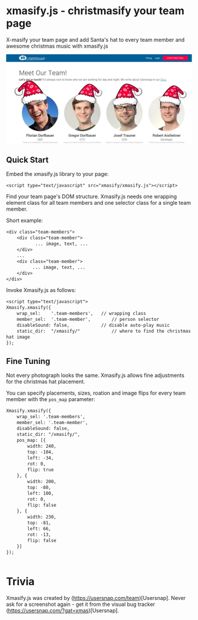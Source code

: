 xmasify.js - christmasify your team page
=====================================

X-masify your team page and add Santa's hat to every team member and
awesome christmas music with xmasify.js

[![Example Team Page](example/example-team.jpg)](https://usersnap.com/team?gat=xmas)

Quick Start
-----------

Embed the xmasify.js library to your page:
```
<script type="text/javascript" src="xmasify/xmasify.js"></script>
```

Find your team page's DOM structure. Xmasify.js needs one wrapping element class for all
team members and one selector class for a single team member. 

Short example:
```
<div class="team-members">
    <div class="team-member">
           ... image, text, ...
    </div>
    ...
    <div class="team-member">
          ... image, text, ...
    </div>
</div>
```

Invoke Xmasify.js as follows:
```
<script type="text/javascript">
Xmasify.xmasify({
    wrap_sel:    '.team-members',	// wrapping class
    member_sel:  '.team-member',        // person selector
    disableSound: false,	        // disable auto-play music
    static_dir:  "/xmasify/"            // where to find the christmas hat image
});
```

Fine Tuning
-----------

Not every photograph looks the same. Xmasify.js allows fine adjustments for the christmas hat
placement.

You can specify placements, sizes, roation and image flips for every team member with the ```pos_map```
parameter:

```
Xmasify.xmasify({
    wrap_sel: '.team-members',
    member_sel: '.team-member',
    disableSound: false,
    static_dir: "/xmasify/",
    pos_map: [{
        width: 240,
        top: -104,
        left: -34,
        rot: 0,
        flip: true
    }, {
        width: 200,
        top: -80,
        left: 100,
        rot: 0,
        flip: false
    }, {
        width: 230,
        top: -81,
        left: 66,
        rot: -13,
        flip: false
    }]
});
    
```

Trivia
======

Xmasify.js was created by (https://usersnap.com/team)[Usersnap].
Never ask for a screenshot again - get it from the visual bug tracker (https://usersnap.com/?gat=xmas)[Usersnap].


